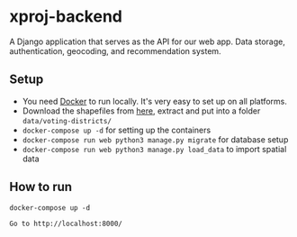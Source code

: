 # xproj-backend

A Django application that serves as the API for our web app.
Data storage, authentication, geocoding, and recommendation system.

## Setup

- You need [Docker](https://www.docker.com/get-docker) to run locally. It's very easy to set up on all platforms.
- Download the shapefiles from [here](http://snugis.tistory.com/127), extract and put into a folder `data/voting-districts/`
- `docker-compose up -d` for setting up the containers
- `docker-compose run web python3 manage.py migrate` for database setup
- `docker-compose run web python3 manage.py load_data` to import spatial data

## How to run

    docker-compose up -d

    Go to http://localhost:8000/
